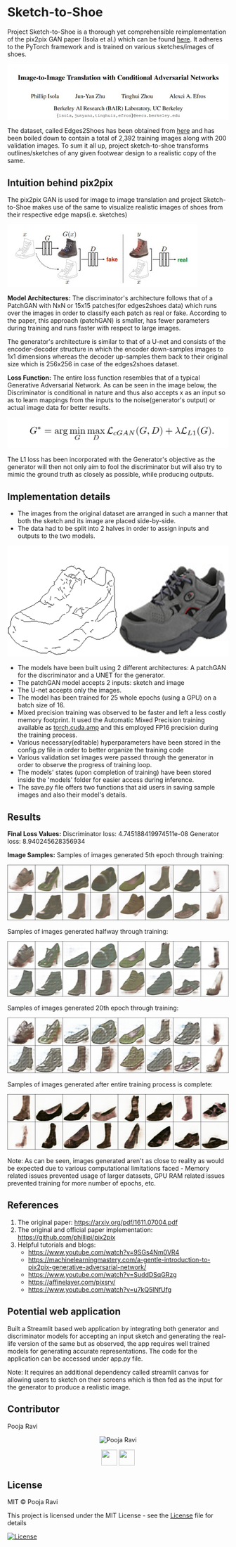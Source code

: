 # Sketch-to-Shoe
Project Sketch-to-Shoe is a thorough yet comprehensible reimplementation of the pix2pix GAN paper (Isola et al.) which can be found [here](https://arxiv.org/pdf/1611.07004.pdf). It adheres to the PyTorch framework and is trained on various sketches/images of shoes.

![paper](assets/paper.jpg)

The dataset, called Edges2Shoes has been obtained from [here](https://www.kaggle.com/balraj98/edges2shoes-dataset) and has been boiled down to contain a total of 2,392 training images along with 200 validation images. To sum it all up, project sketch-to-shoe transforms outlines/sketches of any given footwear design to a realistic copy of the same.

## Intuition behind pix2pix
The pix2pix GAN is used for image to image translation and project Sketch-to-Shoe makes use of the same to visualize realistic images of shoes from their respective edge maps(i.e. sketches)

![working](assets/proc.jpg)

__Model Architectures:__
The discriminator's architecture follows that of a PatchGAN with NxN or 15x15 patches(for edges2shoes data) which runs over the images in order to classify each patch as real or fake. According to the paper, this approach (patchGAN) is smaller, has fewer parameters during training and runs faster with respect to large images.

The generator's architecture is similar to that of a U-net and consists of the encoder-decoder structure in which the encoder down-samples images to 1x1 dimensions whereas the decoder up-samples them back to their original size which is 256x256 in case of the edges2shoes dataset.

__Loss Function:__
The entire loss function resembles that of a typical Generative Adversarial Network. As can be seen in the image below, the Discriminator is conditional in nature and thus also accepts x as an input so as to learn mappings from the inputs to the noise(generator's output) or actual image data for better results.

![loss](assets/loss.jpg)  

The L1 loss has been incorporated with the Generator's objective as the generator will then not only aim to fool the discriminator but will also try to mimic the ground truth as closely as possible, while producing outputs.

## Implementation details
- The images from the original dataset are arranged in such a manner that both the sketch and its image are placed side-by-side.
- The data had to be split into 2 halves in order to assign inputs and outputs to the two models.

![eg](assets/120_AB.jpg)

- The models have been built using 2 different architectures: A patchGAN for the discriminator and a UNET for the generator.
- The patchGAN model accepts 2 inputs: sketch and image
- The U-net accepts only the images.
- The model has been trained for 25 whole epochs (using a GPU) on a batch size of 16.
- Mixed precision training was observed to be faster and left a less costly memory footprint. It used the Automatic Mixed Precision training available as [torch.cuda.amp](https://pytorch.org/docs/stable/amp.html) and this employed FP16 precision during the training process.
- Various necessary(editable) hyperparameters have been stored in the config.py file in order to better organize the training code
- Various validation set images were passed through the generator in order to observe the progress of training loop.
- The models' states (upon completion of training) have been stored inside the 'models' folder for easier access during inference.
- The save.py file offers two functions that aid users in saving sample images and also their model's details.

## Results
__Final Loss Values:__
Discriminator loss: 4.745188419974511e-08
Generator loss: 8.940245628356934

__Image Samples:__
Samples of images generated 5th epoch through training:

![epoch5](samples/fake_4.png)

Samples of images generated halfway through training:

![epoch13](samples/fake_13.png)

Samples of images generated 20th epoch through training:

![epoch20](samples/fake_19.png)

Samples of images generated after entire training process is complete:

![epoch25](samples/final.png)

Note: As can be seen, images generated aren't as close to reality as would be expected due to various computational limitations faced - Memory related issues prevented usage of larger datasets, GPU RAM related issues prevented training for more number of epochs, etc.

## References
1. The original paper: https://arxiv.org/pdf/1611.07004.pdf
2. The original and official paper implementation: https://github.com/phillipi/pix2pix
3. Helpful tutorials and blogs:
    - https://www.youtube.com/watch?v=9SGs4Nm0VR4
    - https://machinelearningmastery.com/a-gentle-introduction-to-pix2pix-generative-adversarial-network/
    - https://www.youtube.com/watch?v=SuddDSqGRzg
    - https://affinelayer.com/pixsrv/
    - https://www.youtube.com/watch?v=u7kQ5lNfUfg

## Potential web application
Built a Streamlit based web application by integrating both generator and discriminator models for accepting an input sketch and generating the real-life version of the same but as observed, the app requires well trained models for generating accurate representations. The code for the application can be accessed under app.py file.

Note: It requires an additional dependency called streamlit canvas for allowing users to sketch on their screens which is then fed as the input for the generator to produce a realistic image.


## Contributor

<td width:25%>

Pooja Ravi

<p align="center">
<img src = "https://avatars3.githubusercontent.com/u/66198904?s=460&u=06bd3edde2858507e8c42569d76d61b3491243ad&v=4"  height="120" alt="Pooja Ravi">
</p>
<p align="center">
<a href = "https://github.com/01pooja10"><img src = "http://www.iconninja.com/files/241/825/211/round-collaboration-social-github-code-circle-network-icon.svg" width="36" height = "36"/></a>
<a href = "https://www.linkedin.com/in/pooja-ravi-9b88861b2/">
<img src = "http://www.iconninja.com/files/863/607/751/network-linkedin-social-connection-circular-circle-media-icon.svg" width="36" height="36"/>
</a>
</p>
</td>

## License
MIT © Pooja Ravi

This project is licensed under the MIT License - see the [License](LICENSE) file for details

[![License](http://img.shields.io/:license-mit-blue.svg?style=flat-square)](http://badges.mit-license.org)
